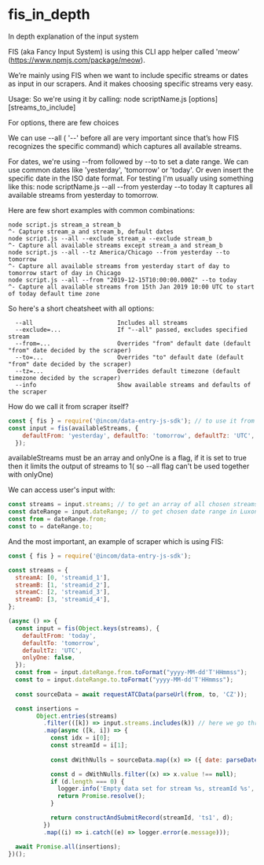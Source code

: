 # fis_in_depth
In depth explanation of the input system

FIS (aka Fancy Input System) is using this CLI app helper called 'meow' (https://www.npmjs.com/package/meow).

We’re mainly using FIS when we want to include specific streams or dates as input in our scrapers. And it makes choosing specific streams very easy.

Usage:
So we're using it by calling:
node scriptName.js [options] [streams_to_include]

For options, there are few choices

We can use --all ( '--' before all are very important since that’s how FIS recognizes the specific command) which captures all available streams. 

For dates, we're using --from followed by --to to set a date range.
We can use common dates like 'yesterday', 'tomorrow' or 'today'. Or even insert the specific date in the ISO date format.
For testing I'm usually using something like this: 
node scriptName.js --all --from yesterday --to today
It captures all available streams from yesterday to tomorrow.

Here are few short examples with common combinations:
```
node script.js stream_a stream_b
^- Capture stream_a and stream_b, default dates
node script.js --all --exclude stream_a --exclude stream_b
^- Capture all available streams except stream_a and stream_b
node script.js --all --tz America/Chicago --from yesterday --to tomorrow
^- Capture all available streams from yesterday start of day to tomorrow start of day in Chicago
node script.js --all --from "2019-12-15T10:00:00.000Z" --to today
^- Capture all available streams from 15th Jan 2019 10:00 UTC to start of today default time zone
```
So here's a short cheatsheet with all options:
```
  --all                        Includes all streams
  --exclude=...                If "--all" passed, excludes specified stream
  --from=...                   Overrides "from" default date (default "from" date decided by the scraper)
  --to=...                     Overrides "to" default date (default "from" date decided by the scraper)
  --tz=...                     Overrides default timezone (default timezone decided by the scraper)
  --info                       Show available streams and defaults of the scraper
```

How do we call it from scraper itself?
```javascript 
const { fis } = require('@incom/data-entry-js-sdk'); // to use it from our SDK
const input = fis(availableStreams, {
    defaultFrom: 'yesterday', defaultTo: 'tomorrow', defaultTz: 'UTC', onlyOne: false,
  });
```
availableStreams must be an array and onlyOne is a flag, if it is set to true then it limits the output of streams to 1( so --all flag can't be used together with onlyOne)

We can access user's input with:
```javascript
const streams = input.streams; // to get an array of all chosen streams
const dateRange = input.dateRange; // to get chosen date range in Luxon's DateTime format
const from = dateRange.from;
const to = dateRange.to;
```
And the most important, an example of scraper which is using FIS:
```javascript 
const { fis } = require('@incom/data-entry-js-sdk');

const streams = {
  streamA: [0, 'streamid_1'],
  streamB: [1, 'streamid_2'],
  streamC: [2, 'streamid_3'],
  streamD: [3, 'streamid_4'],
};

(async () => {
  const input = fis(Object.keys(streams), {
    defaultFrom: 'today',
    defaultTo: 'tomorrow',
    defaultTz: 'UTC',
    onlyOne: false,
  });
  const from = input.dateRange.from.toFormat("yyyy-MM-dd'T'HHmmss");
  const to = input.dateRange.to.toFormat("yyyy-MM-dd'T'HHmmss");
  
  const sourceData = await requestATCData(parseUrl(from, to, 'CZ'));

  const insertions = 
        Object.entries(streams)
          .filter(([k]) => input.streams.includes(k)) // here we go through all chosen streams
          .map(async ([k, i]) => {
            const idx = i[0];
            const streamId = i[1];
            
            const dWithNulls = sourceData.map((x) => ({ date: parseDate(x.DF, x.TF), value: getValue(x, idx) }));

            const d = dWithNulls.filter((x) => x.value !== null);
            if (d.length === 0) {
              logger.info('Empty data set for stream %s, streamId %s', k, streamId);
              return Promise.resolve();
            }

            return constructAndSubmitRecord(streamId, 'ts1', d);
          })
          .map((i) => i.catch((e) => logger.error(e.message)));

  await Promise.all(insertions);
})();
```

